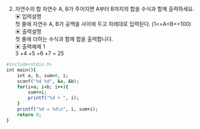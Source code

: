 2. 자연수의 합
자연수 A, B가 주어지면 A부터 B까지의 합을 수식과 함께 출력하세요.  
▣ 입력설명  
첫 줄에 자연수 A, B가 공백을 사이에 두고 차례대로 입력된다. (1<=A<B<=100)  
▣ 출력설명  
첫 줄에 더하는 수식과 함께 합을 출력합니다.  
▣ 출력예제 1  
3 +4 +5 +6 +7 = 25  

```ruby
#include<stdio.h>
int main(){
	int a, b, sum=0, i;
	scanf("%d %d", &a, &b);
	for(i=a; i<b; i++){
		sum+=i;
		printf("%d + ", i);
	}
	printf("%d = %d\n", i, sum+i);
	return 0;
}
```